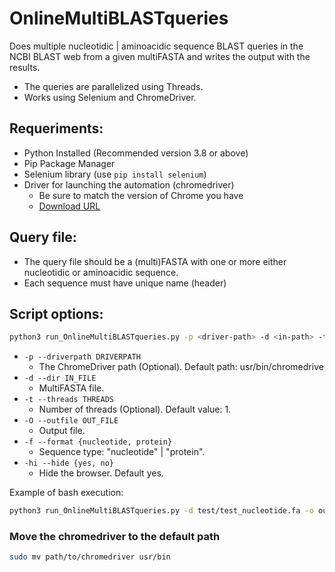 # OnlineMultiBLASTqueries
Does multiple nucleotidic | aminoacidic sequence BLAST queries in the NCBI BLAST web from a given multiFASTA and writes the output with the results. 
- The queries are parallelized using Threads. 
- Works using Selenium and ChromeDriver. 

## Requeriments:
 - Python Installed (Recommended version 3.8 or above)
 - Pip Package Manager
 - Selenium library (use `pip install selenium`)
 - Driver for launching the automation (chromedriver)
   - Be sure to match the version of Chrome you have
   - [Download URL](https://sites.google.com/chromium.org/driver/downloads?authuser=0)
 
## Query file:
- The query file should be a (multi)FASTA with one or more either nucleotidic or aminoacidic sequence. 
- Each sequence must have unique name (header)

## Script options:
```bash
python3 run_OnlineMultiBLASTqueries.py -p <driver-path> -d <in-path> -t <int> -o <out-path> -f <nucletotide|protein> -hi <yes|no>
```

- `-p --driverpath DRIVERPATH`
  - The ChromeDriver path (Optional). Default path: usr/bin/chromedrive
- `-d --dir IN_FILE`
  - MultiFASTA file.
- `-t --threads THREADS`
  - Number of threads (Optional). Default value: 1.
- `-O --outfile OUT_FILE`
  - Output file.
- `-f --format {nucleotide, protein}`
  - Sequence type: "nucleotide" | "protein".
- `-hi --hide {yes, no}`
  - Hide the browser. Default yes.
 
Example of bash execution:
```bash
python3 run_OnlineMultiBLASTqueries.py -d test/test_nucleotide.fa -o output_example.txt -f nucleotide -hi yes -t 4
```
### Move the chromedriver to the default path 
```bash
sudo mv path/to/chromedriver usr/bin
```
